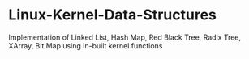 # Linux-Kernel-Data-Structures
Implementation of Linked List, Hash Map, Red Black Tree, Radix Tree, XArray, Bit Map using in-built kernel functions
